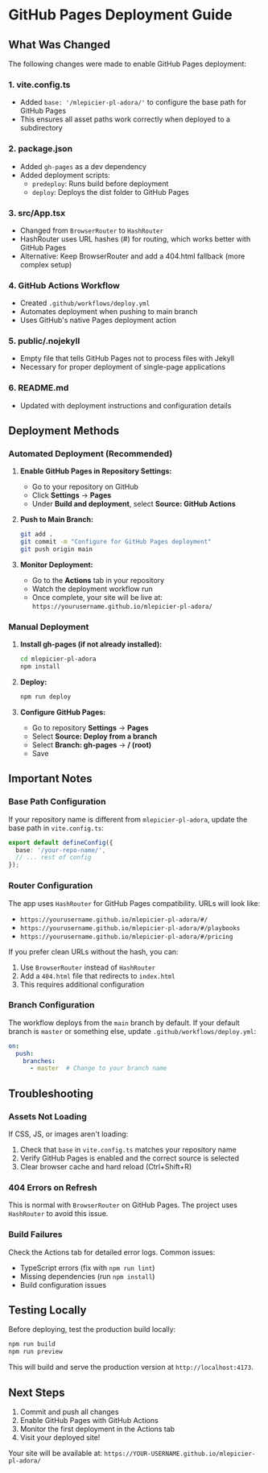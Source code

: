 # GitHub Pages Deployment Guide

## What Was Changed

The following changes were made to enable GitHub Pages deployment:

### 1. **vite.config.ts**
- Added `base: '/mlepicier-pl-adora/'` to configure the base path for GitHub Pages
- This ensures all asset paths work correctly when deployed to a subdirectory

### 2. **package.json**
- Added `gh-pages` as a dev dependency
- Added deployment scripts:
  - `predeploy`: Runs build before deployment
  - `deploy`: Deploys the dist folder to GitHub Pages

### 3. **src/App.tsx**
- Changed from `BrowserRouter` to `HashRouter`
- HashRouter uses URL hashes (#) for routing, which works better with GitHub Pages
- Alternative: Keep BrowserRouter and add a 404.html fallback (more complex setup)

### 4. **GitHub Actions Workflow**
- Created `.github/workflows/deploy.yml`
- Automates deployment when pushing to main branch
- Uses GitHub's native Pages deployment action

### 5. **public/.nojekyll**
- Empty file that tells GitHub Pages not to process files with Jekyll
- Necessary for proper deployment of single-page applications

### 6. **README.md**
- Updated with deployment instructions and configuration details

## Deployment Methods

### Automated Deployment (Recommended)

1. **Enable GitHub Pages in Repository Settings:**
   - Go to your repository on GitHub
   - Click **Settings** → **Pages**
   - Under **Build and deployment**, select **Source: GitHub Actions**

2. **Push to Main Branch:**
   ```bash
   git add .
   git commit -m "Configure for GitHub Pages deployment"
   git push origin main
   ```

3. **Monitor Deployment:**
   - Go to the **Actions** tab in your repository
   - Watch the deployment workflow run
   - Once complete, your site will be live at: `https://yourusername.github.io/mlepicier-pl-adora/`

### Manual Deployment

1. **Install gh-pages (if not already installed):**
   ```bash
   cd mlepicier-pl-adora
   npm install
   ```

2. **Deploy:**
   ```bash
   npm run deploy
   ```

3. **Configure GitHub Pages:**
   - Go to repository **Settings** → **Pages**
   - Select **Source: Deploy from a branch**
   - Select **Branch: gh-pages** → **/ (root)**
   - Save

## Important Notes

### Base Path Configuration

If your repository name is different from `mlepicier-pl-adora`, update the base path in `vite.config.ts`:

```typescript
export default defineConfig({
  base: '/your-repo-name/',
  // ... rest of config
});
```

### Router Configuration

The app uses `HashRouter` for GitHub Pages compatibility. URLs will look like:
- `https://yourusername.github.io/mlepicier-pl-adora/#/`
- `https://yourusername.github.io/mlepicier-pl-adora/#/playbooks`
- `https://yourusername.github.io/mlepicier-pl-adora/#/pricing`

If you prefer clean URLs without the hash, you can:
1. Use `BrowserRouter` instead of `HashRouter`
2. Add a `404.html` file that redirects to `index.html`
3. This requires additional configuration

### Branch Configuration

The workflow deploys from the `main` branch by default. If your default branch is `master` or something else, update `.github/workflows/deploy.yml`:

```yaml
on:
  push:
    branches:
      - master  # Change to your branch name
```

## Troubleshooting

### Assets Not Loading

If CSS, JS, or images aren't loading:
1. Check that `base` in `vite.config.ts` matches your repository name
2. Verify GitHub Pages is enabled and the correct source is selected
3. Clear browser cache and hard reload (Ctrl+Shift+R)

### 404 Errors on Refresh

This is normal with `BrowserRouter` on GitHub Pages. The project uses `HashRouter` to avoid this issue.

### Build Failures

Check the Actions tab for detailed error logs. Common issues:
- TypeScript errors (fix with `npm run lint`)
- Missing dependencies (run `npm install`)
- Build configuration issues

## Testing Locally

Before deploying, test the production build locally:

```bash
npm run build
npm run preview
```

This will build and serve the production version at `http://localhost:4173`.

## Next Steps

1. Commit and push all changes
2. Enable GitHub Pages with GitHub Actions
3. Monitor the first deployment in the Actions tab
4. Visit your deployed site!

Your site will be available at:
`https://YOUR-USERNAME.github.io/mlepicier-pl-adora/`
